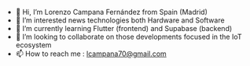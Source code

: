 - 👋 Hi, I’m Lorenzo Campana Fernández from Spain (Madrid)
- 👀 I’m interested news technologies both Hardware and Software
- 🌱 I’m currently learning Flutter (frontend) and Supabase (backend) 
- 💞️ I’m looking to collaborate on those developments focused in the IoT ecosystem 
- 📫 How to reach me : lcampana70@gmail.com


<!---
lcampana69/lcampana69 is a ✨ special ✨ repository because its `README.md` (this file) appears on your GitHub profile.
You can click the Preview link to take a look at your changes.
Cambio en b1
--->
